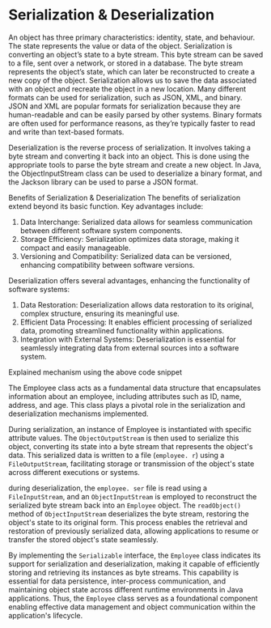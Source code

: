 # Serialization & Deserialization
An object has three primary characteristics: identity, state, and behaviour. The state represents the value or data of the object.
Serialization is converting an object’s state to a byte stream. This byte stream can be saved to a file, sent over a network, or stored in a database. The byte stream represents the object’s state, which can later be reconstructed to create a new copy of the object. Serialization allows us to save the data associated with an object and recreate the object in a new location.
Many different formats can be used for serialization, such as JSON, XML, and binary. JSON and XML are popular formats for serialization because they are human-readable and can be easily parsed by other systems. Binary formats are often used for performance reasons, as they’re typically faster to read and write than text-based formats.

Deserialization is the reverse process of serialization. It involves taking a byte stream and converting it back into an object. This is done using the appropriate tools to parse the byte stream and create a new object. In Java, the ObjectInputStream class can be used to deserialize a binary format, and the Jackson library can be used to parse a JSON format.


Benefits of Serialization & Deserialization
The benefits of serialization extend beyond its basic function. Key advantages include:
1. Data Interchange: Serialized data allows for seamless communication between different software system components.
2. Storage Efficiency: Serialization optimizes data storage, making it compact and easily manageable.
3. Versioning and Compatibility: Serialized data can be versioned, enhancing compatibility between software versions.


Deserialization offers several advantages, enhancing the functionality of software systems:
1. Data Restoration: Deserialization allows data restoration to its original, complex structure, ensuring its meaningful use.
2. Efficient Data Processing: It enables efficient processing of serialized data, promoting streamlined functionality within applications.
3. Integration with External Systems: Deserialization is essential for seamlessly integrating data from external sources into a software system.


Explained mechanism using the above code snippet

The Employee class acts as a fundamental data structure that encapsulates information about an employee, including attributes such as ID, name, address, and age. This class plays a pivotal role in the serialization and deserialization mechanisms implemented. 

During serialization, an instance of Employee is instantiated with specific attribute values. The `ObjectOutputStream` is then used to serialize this object, converting its state into a byte stream that represents the object's data. This serialized data is written to a file (`employee. r`) using a `FileOutputStream`, facilitating storage or transmission of the object's state across different executions or systems.

during deserialization, the `employee. ser` file is read using a `FileInputStream`, and an `ObjectInputStream` is employed to reconstruct the serialized byte stream back into an `Employee` object. The `readObject()` method of `ObjectInputStream` deserializes the byte stream, restoring the object's state to its original form. This process enables the retrieval and restoration of previously serialized data, allowing applications to resume or transfer the stored object's state seamlessly.

By implementing the `Serializable` interface, the `Employee` class indicates its support for serialization and deserialization, making it capable of efficiently storing and retrieving its instances as byte streams. This capability is essential for data persistence, inter-process communication, and maintaining object state across different runtime environments in Java applications. Thus, the `Employee` class serves as a foundational component enabling effective data management and object communication within the application's lifecycle.

